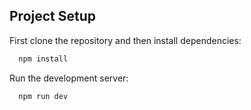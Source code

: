 
## Project Setup

First clone the repository and then install dependencies:

```bash
  npm install
```

Run the development server:

```bash
  npm run dev
```

